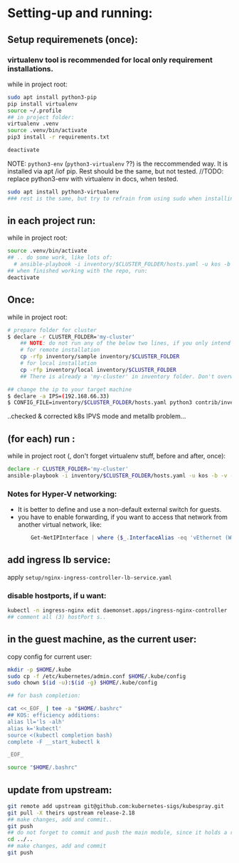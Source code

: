 # Setting-up and running:

## Setup requiremenets (once):
### virtualenv tool is recommended for local only requirement installations.
while in project root:
```bash
sudo apt install python3-pip
pip install virtualenv
source ~/.profile
## in project folder:
virtualenv .venv
source .venv/bin/activate
pip3 install -r requirements.txt

deactivate
```
NOTE: `python3-env` (`python3-virtualenv` ??) is the reccommended way. It is installed via apt /iof pip. Rest should be the same, but not tested.
//TODO: replace python3-env with virtualenv in docs, when tested.

```bash
sudo apt install python3-virtualenv
### rest is the same, but try to refrain from using sudo when installing stuff.
```

## in each project run:
while in project root:

```bash
source .venv/bin/activate
## .. do some work, like lots of: 
  # ansible-playbook -i inventory/$CLUSTER_FOLDER/hosts.yaml -u kos -b -v --private-key=~/.ssh/id_rsa cluster.yml 2>&1 | tee ansible_run_01-out.tx
## when finished working with the repo, run:
deactivate
```

## Once:
while in project root:
```bash
# prepare folder for cluster
$ declare -r CLUSTER_FOLDER='my-cluster'
    ## NOTE: do not run any of the below two lines, if you only intend to work on 'my-cluster'.
    # for remote installation
    cp -rfp inventory/sample inventory/$CLUSTER_FOLDER
    # for local installation
    cp -rfp inventory/local inventory/$CLUSTER_FOLDER
    ## There is already a 'my-cluster' in inventory folder. Don't overwrite it!!!

## change the ip to your target machine
$ declare -a IPS=(192.168.66.33)
$ CONFIG_FILE=inventory/$CLUSTER_FOLDER/hosts.yaml python3 contrib/inventory_builder/inventory.py ${IPS[@]}
```

..checked & corrected k8s IPVS mode and metallb problem...

## (for each) run :
while in project root (, don't forget virtualenv stuff, before and after, once):
```bash
declare -r CLUSTER_FOLDER='my-cluster'
ansible-playbook -i inventory/$CLUSTER_FOLDER/hosts.yaml -u kos -b -v --private-key=~/.ssh/id_rsa cluster.yml 2>&1 | tee setup/ansible-run-01.log
```

### Notes for Hyper-V networking:
- It is better to define and use a non-default external switch for guests.
- you have to enable forwarding, if you want to access that network from another virtual network, like:
  ```powershell
      Get-NetIPInterface | where {$_.InterfaceAlias -eq 'vEthernet (WSL)' -or $_.InterfaceAlias -eq 'vEthernet (<netname_in_Get-VMSwitch>)'} | Set-NetIPInterface -Forwarding Enabled  
  ```

## add ingress lb service:
apply `setup/nginx-ingress-controller-lb-service.yaml`
### disable hostports, if u want:
```bash
kubectl -n ingress-nginx edit daemonset.apps/ingress-nginx-controller
## comment all (3) hostPort s..
```

## in the guest machine, as the current user:
copy config for current user:
```bash
mkdir -p $HOME/.kube
sudo cp -f /etc/kubernetes/admin.conf $HOME/.kube/config
sudo chown $(id -u):$(id -g) $HOME/.kube/config

## for bash completion:

cat <<_EOF_ | tee -a "$HOME/.bashrc"
## KOS: efficiency additions:
alias ll='ls -alh'
alias k='kubectl'
source <(kubectl completion bash)
complete -F __start_kubectl k

_EOF_

source "$HOME/.bashrc"
```

## update from upstream:

```bash
git remote add upstream git@github.com:kubernetes-sigs/kubespray.git
git pull -X theirs upstream release-2.18
## make changes, add and commit..
git push
## do not forget to commit and push the main module, since it holds a reference to submodule HEAD's.
cd ../..
## make changes, add and commit
git push
```